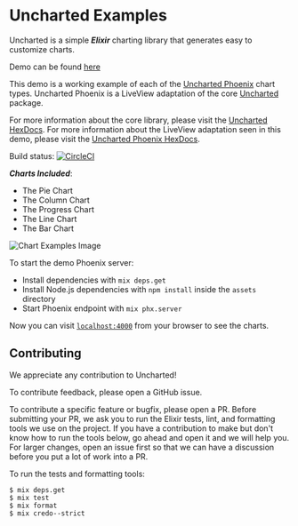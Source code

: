 # Uncharted Examples
Uncharted is a simple ***Elixir*** charting library that generates easy to customize charts.

Demo can be found [here](https://unchartedelixir.herokuapp.com/)

This demo is a working example of each of the [Uncharted Phoenix](https://github.com/unchartedelixir/uncharted/tree/master/uncharted_phoenix) chart types. Uncharted Phoenix is a LiveView adaptation of the core [Uncharted](https://github.com/unchartedelixir/uncharted/tree/master/uncharted) package.

For more information about the core library, please visit the [Uncharted HexDocs](https://hexdocs.pm/uncharted/readme.html).
For more information about the LiveView adaptation seen in this demo, please visit the [Uncharted Phoenix HexDocs](https://hexdocs.pm/uncharted_phoenix/readme.html).

Build status: [![CircleCI](https://circleci.com/gh/unchartedelixir/demo/tree/master.svg?style=svg)](https://circleci.com/gh/unchartedelixir/demo/tree/master)

***Charts Included***:
- The Pie Chart
- The Column Chart
- The Progress Chart
- The Line Chart
- The Bar Chart

![Chart Examples Image](/assets/static/images/uncharted.jpg?raw=true "Bar Chart")

To start the demo Phoenix server:

  * Install dependencies with `mix deps.get`
  * Install Node.js dependencies with `npm install` inside the `assets` directory
  * Start Phoenix endpoint with `mix phx.server`

Now you can visit [`localhost:4000`](http://localhost:4000) from your browser to see the charts.

## Contributing

We appreciate any contribution to Uncharted!

To contribute feedback, please open a GitHub issue.

To contribute a specific feature or bugfix, please open a PR. Before submitting your PR, we ask you to run the Elixir
tests, lint, and formatting tools we use on the project. If you have a contribution to make but don't know how to run
the tools below, go ahead and open it and we will help you. For larger changes, open an issue first so that we can have
a discussion before you put a lot of work into a PR.

To run the tests and formatting tools:

```
$ mix deps.get
$ mix test
$ mix format
$ mix credo--strict
 ```
